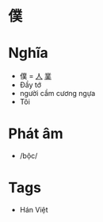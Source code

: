 # 僕

# Nghĩa
* 僕 = [人](人.md) [菐](菐.md)
* Ðầy tớ
* người cầm cương ngựa
* Tôi

# Phát âm
* /bộc/

# Tags
* Hán Việt

<script>window.HANZI_FIELD='僕';</script>
